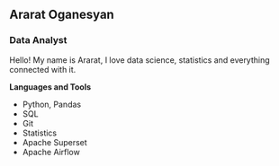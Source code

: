 
## Ararat Oganesyan
### Data Analyst 

Hello! My name is Ararat, I love data science, statistics and everything connected with it.

**Languages and Tools**

- Python, Pandas 
- SQL 
- Git 
- Statistics
- Apache Superset 
- Apache Airflow 
